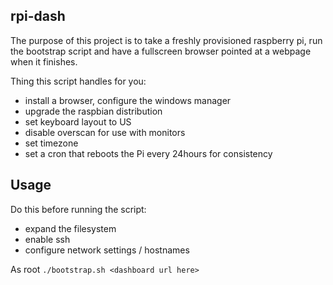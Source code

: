 rpi-dash
--------
The purpose of this project is to take a freshly provisioned raspberry pi, run the bootstrap script and have a fullscreen browser pointed at a webpage when it finishes.

Thing this script handles for you:

 - install a browser, configure the windows manager
 - upgrade the raspbian distribution
 - set keyboard layout to US
 - disable overscan for use with monitors
 - set timezone
 - set a cron that reboots the Pi every 24hours for consistency

Usage
-----
Do this before running the script:
- expand the filesystem
- enable ssh
- configure network settings / hostnames

As root
`./bootstrap.sh <dashboard url here>`
